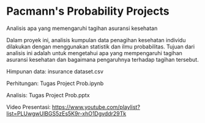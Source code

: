 # Pacmann's Probability Projects

Analisis apa yang memengaruhi tagihan asuransi kesehatan

Dalam proyek ini, analisis kumpulan data penagihan kesehatan individu dilakukan dengan menggunakan statistik dan ilmu probabilitas. Tujuan dari analisis ini adalah untuk mengetahui apa yang mempengaruhi tagihan asuransi kesehatan dan bagaimana pengaruhnya terhadap tagihan tersebut.

Himpunan data:
insurance dataset.csv

Perhitungan:
Tugas Project Prob.ipynb

Analisis:
Tugas Project Prob.pptx

Video Presentasi:
https://www.youtube.com/playlist?list=PLUwgwUlBGS5zEs5K9r-xhO1Dgvddr29Tk
